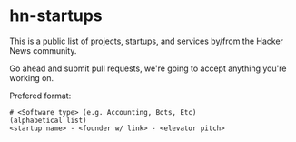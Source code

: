 # hn-startups
This is a public list of projects, startups, and services by/from the Hacker News community. 

Go ahead and submit pull requests, we're going to accept anything you're working on.

Prefered format: 
```
# <Software type> (e.g. Accounting, Bots, Etc)
(alphabetical list)
<startup name> - <founder w/ link> - <elevator pitch> 
